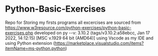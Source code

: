 # Python-Basic-Exercises
Repo for Storing my firsts programs
all excercises are sourced from https://www.w3resource.com/python-exercises/python-basic-exercises.php
developed on py --v:  3.10.2 (tags/v3.10.2:a58ebcc, Jan 17 2022, 14:12:15) [MSC v.1929 64 bit (AMD64)]
using Vscode as my IDE and using Python extension (https://marketplace.visualstudio.com/items?itemName=ms-python.python)
